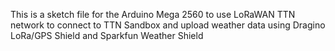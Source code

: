 This is a sketch file for the Arduino Mega 2560 to use LoRaWAN TTN network to connect to TTN Sandbox and upload weather data using Dragino LoRa/GPS Shield and Sparkfun Weather Shield
